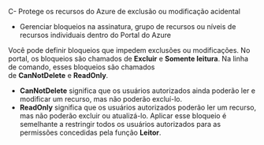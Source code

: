 C- Protege os recursos do Azure de exclusão ou modificação acidental
- Gerenciar bloqueios na assinatura, grupo de recursos ou níveis de recursos individuais dentro do Portal do Azure 

Você pode definir bloqueios que impedem exclusões ou modificações. No portal, os bloqueios são chamados de **Excluir** e **Somente leitura**. Na linha de comando, esses bloqueios são chamados de **CanNotDelete** e **ReadOnly**.

- **CanNotDelete** significa que os usuários autorizados ainda poderão ler e modificar um recurso, mas não poderão excluí-lo.
- **ReadOnly** significa que os usuários autorizados poderão ler um recurso, mas não poderão excluir ou atualizá-lo. Aplicar esse bloqueio é semelhante a restringir todos os usuários autorizados para as permissões concedidas pela função **Leitor**.